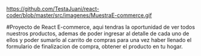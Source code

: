 https://github.com/TestaJuani/react-coder/blob/master/src/imagenes/MuestraE-commerce.gif

#Proyecto de React
E-commerce, aqui tendras la oportunidad de ver todos nuestros productos, ademas de poder ingresar al detalle de cada uno de ellos y poder sumarlo al carrito de compras para una vez haber llenado el formulario de finalizacion de compra, obtener el producto en tu hogar.
